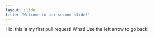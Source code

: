 ```yaml
---
layout: slide
title: "Welcome to our second slide!"
---
```

Hio. this is my first pull request! What!
Use the left arrow to go back!
